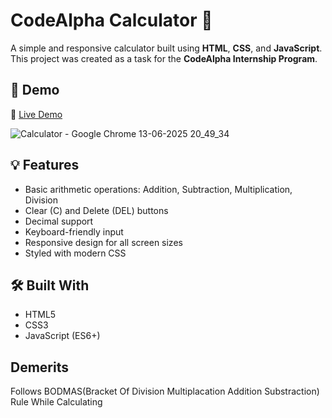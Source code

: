 # CodeAlpha Calculator 🧮

A simple and responsive calculator built using **HTML**, **CSS**, and **JavaScript**. This project was created as a task for the **CodeAlpha Internship Program**.

## 🚀 Demo

🔗 [Live Demo](https://rahulkumarparida.github.io/CodeAlpha_Calculator/)

![Calculator - Google Chrome 13-06-2025 20_49_34](https://github.com/user-attachments/assets/a7e6fa66-5cfd-4b73-870a-f846e02514d5)

## 💡 Features

- Basic arithmetic operations: Addition, Subtraction, Multiplication, Division
- Clear (C) and Delete (DEL) buttons
- Decimal support
- Keyboard-friendly input
- Responsive design for all screen sizes
- Styled with modern CSS

## 🛠️ Built With

- HTML5
- CSS3
- JavaScript (ES6+)

## Demerits
Follows BODMAS(Bracket Of Division Multiplacation Addition Substraction) Rule While Calculating

